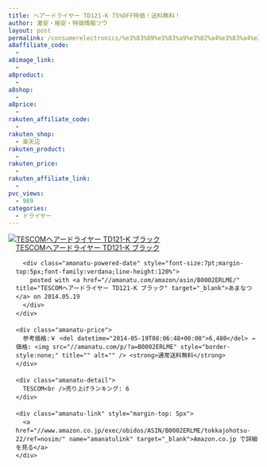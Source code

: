 ```yaml
---
title: ヘアードライヤー TD121-K 75%OFF特価！送料無料！
author: 激安・格安・特価情報ツウ
layout: post
permalink: /consumerelectronics/%e3%83%89%e3%83%a9%e3%82%a4%e3%83%a4%e3%83%bc/td121k-75off.html
a8affiliate_code:
  -
a8image_link:
  -
a8product:
  -
a8shop:
  -
a8price:
  -
rakuten_affiliate_code:
  -
rakuten_shop:
  - 楽天店
rakuten_product:
  -
rakuten_price:
  -
rakuten_affiliate_link:
  -
pvc_views:
  - 989
categories:
  - ドライヤー
---
```

<div class="amanatu-box" style="margin-bottom:0px;">
  <div class="amanatu-image" style="float:left;">
    <a href="//www.amazon.co.jp/exec/obidos/ASIN/B0002ERLME/tokkajohotsu-22/ref=nosim/" name="amanatulink" target="_blank"><img src="//i2.wp.com/ecx.images-amazon.com/images/I/41gVJzoiOZL._SL160_.jpg?w=546" alt="TESCOMヘアードライヤー TD121-K ブラック" style="border: none;" data-recalc-dims="1" /></a>
  </div>

  <div class="amanatu-info" style="float:left;margin-left:15px;line-height:120%">
    <div class="amanatu-name" style="margin-bottom:10px;line-height:120%">
      <a href="//www.amazon.co.jp/exec/obidos/ASIN/B0002ERLME/tokkajohotsu-22/ref=nosim/" name="amanatulink" target="_blank">TESCOMヘアードライヤー TD121-K ブラック</a>

      <div class="amanatu-powered-date" style="font-size:7pt;margin-top:5px;font-family:verdana;line-height:120%">
        posted with <a href="//amanatu.com/amazon/asin/B0002ERLME/" title="TESCOMヘアードライヤー TD121-K ブラック" target="_blank">あまなつ</a> on 2014.05.19
      </div>
    </div>

    <div class="amanatu-price">
      参考価格:￥ <del datetime="2014-05-19T08:06:48+00:00">6,480</del> → 価格: <img src="//amanatu.com/p/?a=B0002ERLME" style="border-style:none;" title="" alt="" /> <strong>通常送料無料</strong>
    </div>

    <div class="amanatu-detail">
      TESCOM<br />売り上げランキング: 6
    </div>

    <div class="amanatu-link" style="margin-top: 5px">
      <a href="//www.amazon.co.jp/exec/obidos/ASIN/B0002ERLME/tokkajohotsu-22/ref=nosim/" name="amanatulink" target="_blank">Amazon.co.jp で詳細を見る</a>
    </div>
  </div>

  <div class="amanatu-footer" style="clear: left">
  </div>
</div>